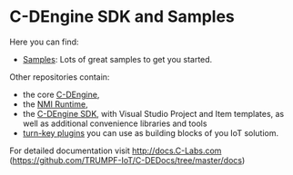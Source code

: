# C-DEngine SDK and Samples

Here you can find:

- [Samples](src/readme.md): Lots of great samples to get you started.

Other repositories contain:

- the core [C-DEngine](https://github.com/TRUMPF-IoT/C-DEngine),
- the [NMI Runtime](https://github.com/TRUMPF-IoT/cdeNMI),
- the [C-DEngine SDK](https://github.com/TRUMPF-IoT/cdeSDK), with Visual Studio Project and Item templates, as well as additional convenience libraries and tools
- [turn-key plugins](https://github.com/TRUMPF-IoT/cdePlugins) you can use as building blocks of you IoT solutiom.

For detailed documentation visit http://docs.C-Labs.com (https://github.com/TRUMPF-IoT/C-DEDocs/tree/master/docs)
